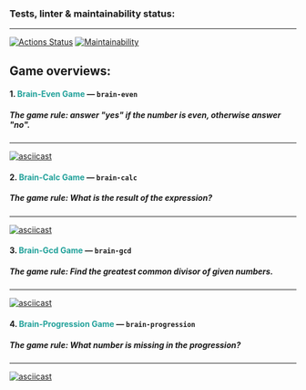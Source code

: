 ### Tests, linter & maintainability status:
<hr>

[![Actions Status](https://github.com/paultasov/php-project-45/workflows/hexlet-check/badge.svg)](https://github.com/paultasov/php-project-45/actions)
[![Maintainability](https://api.codeclimate.com/v1/badges/e091dafe0b00a5db8718/maintainability)](https://codeclimate.com/github/paultasov/php-project-45/maintainability)

## Game overviews:
#### 1. <span style="color: #21a19a">Brain-Even Game</span> — `brain-even`
##### _The game rule: answer "yes" if the number is even, otherwise answer "no"._
***
[![asciicast](https://asciinema.org/a/zV5kZfCiDle97T0Lzc0jIfmrR.svg)](https://asciinema.org/a/zV5kZfCiDle97T0Lzc0jIfmrR)

#### 2. <span style="color: #21a19a">Brain-Calc Game</span> — `brain-calc`
##### _The game rule: What is the result of the expression?_
***
[![asciicast](https://asciinema.org/a/jdtTdGSnSbdoW8LF2OftrTnc5.svg)](https://asciinema.org/a/jdtTdGSnSbdoW8LF2OftrTnc5)

#### 3. <span style="color: #21a19a">Brain-Gcd Game</span> — `brain-gcd`
##### _The game rule: Find the greatest common divisor of given numbers._
***
[![asciicast](https://asciinema.org/a/r8XJyDFrpvmzzJrLnQ0fnaAlM.svg)](https://asciinema.org/a/r8XJyDFrpvmzzJrLnQ0fnaAlM)

#### 4. <span style="color: #21a19a">Brain-Progression Game</span> — `brain-progression`
##### _The game rule: What number is missing in the progression?_
***
[![asciicast](https://asciinema.org/a/VC7Y5wVLaLclazEfIi0HX1TJo.svg)](https://asciinema.org/a/VC7Y5wVLaLclazEfIi0HX1TJo)